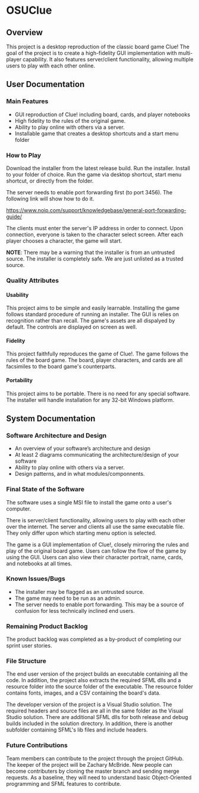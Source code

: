 # OSUClue
## Overview

This project is a desktop reproduction of the classic board game Clue! The goal of the project is to create a high-fidelity GUI implementation with multi-player capability. It also features server/client functionality, allowing multiple users to play with each other online.

## User Documentation
### Main Features
- GUI reproduction of Clue! including board, cards, and player notebooks
- High fidelity to the rules of the original game.
- Ability to play online with others via a server.
- Installable game that creates a desktop shortcuts and a start menu folder

###  How to Play

Download the installer from the latest release build. Run the installer. Install to your folder of choice. Run the game via desktop shortcut, start menu shortcut, or directly from the folder.

The server needs to enable port forwarding first (to port 3456). The following link will show how to do it.

https://www.noip.com/support/knowledgebase/general-port-forwarding-guide/

The clients must enter the server's IP address in order to connect. Upon connection, everyone is taken to the character select screen. After each player chooses a character, the game will start.

**NOTE**: There may be a warning that the installer is from an untrusted source. The installer is completely safe. We are just unlisted as a trusted source.

### Quality Attributes
#### Usability
This project aims to be simple and easily learnable. Installing the game follows standard procedure of running an installer. The GUI is relies on recognition rather than recall. The game's assets are all dispalyed by default. The controls are displayed on screen as well.

#### Fidelity
This project faithfully reproduces the game of Clue!. The game follows the rules of the board game. The board, player characters, and cards are all facsimiles to the board game's counterparts.

#### Portability
This project aims to be portable. There is no need for any special software. The installer will handle installation for any 32-bit Windows platform.

## System Documentation
### Software Architecture and Design
- An overview of your software’s architecture and design
- At least 2 diagrams communicating the architecture/design of your software
- Ability to play online with others via a server.
- Design patterns, and in what modules/componnents.

### Final State of the Software
The software uses a single MSI file to install the game onto a user's computer.

There is server/client functionality, allowing users to play with each other over the internet. The server and clients all use the same executable file. They only differ upon which starting menu option is selected.

The game is a GUI implementation of Clue!, closely mirroring the rules and play of the original board game. Users can follow the flow of the game by using the GUI. Users can also view their character portrait, name, cards, and notebooks at all times.

### Known Issues/Bugs
- The installer may be flagged as an untrusted source.
- The game may need to be run as an admin.
- The server needs to enable port forwarding. This may be a source of confusion for less technically inclined end users.

### Remaining Product Backlog
The product backlog was completed as a by-product of completing our sprint user stories.

### File Structure
The end user version of the project builds an executable containing all the code. In addition, the project also extracts the required SFML dlls and a resource folder into the source folder of the executable. The resource folder contains fonts, images, and a CSV containing the board's data.

The developer version of the project is a Visual Studio solution. The required headers and source files are all in the same folder as the Visual Studio solution. There are additional SFML dlls for both release and debug builds included in the solution directory. 
In addition, there is another subfolder containing SFML's lib files and include headers.

### Future Contributions
Team members can contribute to the project through the project GitHub. The keeper of the project will be Zachary McBride. New people can become contributers by cloning the master branch and sending merge requests. As a baseline, they will need to understand basic Object-Oriented programming and SFML features to contribute.
